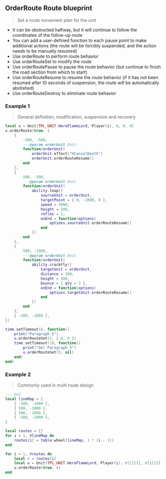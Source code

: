 ## OrderRoute Route blueprint

> Set a route movement plan for the unit

* It can be obstructed halfway, but it will continue to follow the coordinates of the follow-up route
* You can add a user-defined function to each pause point to make additional actions (the route will be forcibly suspended, and the action needs to be manually resumed)
* Use orderRoute to perform route behavior
* Use orderRouteSet to modify the route
* Use orderRoutePause to pause the route behavior (but continue to finish the road section from which to start)
* Use orderRouteResume to resume the route behavior (if it has not been resumed after 10 seconds of suspension, the route will be automatically abolished)
* Use orderRouteDestroy to eliminate route behavior

### Example 1

> General definition, modification, suspension and recovery

```lua
local u = Unit(TPL_UNIT.HeroFlameLord, Player(i), 0, 0, 0)
u.orderRoute(true, {
    {
        -500, -500,
        ---@param orderUnit Unit
        function(orderUnit)
            orderUnit.effect("HCancelDeath")
            orderUnit.orderRouteResume()
        end
    },
    {
        500, -500,
        ---@param orderUnit Unit
        function(orderUnit)
            ability.leap({
                sourceUnit = orderUnit,
                targetPoint = { 0, -1000, 0 },
                speed = 3000,
                height = 500,
                reflex = 2,
                onEnd = function(options)
                    options.sourceUnit.orderRouteResume()
                end
            })
        end
    },
    {
        500, -1000,
        ---@param orderUnit Unit
        function(orderUnit)
            ability.crackFly({
                targetUnit = orderUnit,
                distance = 300,
                height = 500,
                bounce = { qty = 3 },
                onEnd = function(options)
                    options.targetUnit.orderRouteResume()
                end
            })
        end
    },
    { -500, -1000 },
})

time.setTimeout(6, function()
    print("Paragraph 5")
    u.orderRouteSet(5, { 0, 0 })
    time.setTimeout(10, function()
        print("Del Paragraph 5")
        u.orderRouteSet(5, nil)
    end)
end)
```

### Example 2

> Commonly used in multi route design

```lua
--- ex2
local lineMap = {
    { -500, -1000 },
    { 500, -1000 },
    { 500, -2000 },
    { -500, -2000 },
}

local routes = {}
for i = 1, #lineMap do
    routes[i] = table.wheel(lineMap, 1 * (i - 1))
end

for i = 1, #routes do
    local r = routes[i]
    local u = Unit(TPL_UNIT.HeroFlameLord, Player(i), r[1][1], r[1][2], 0)
    u.orderRoute(true, r)
end
```
